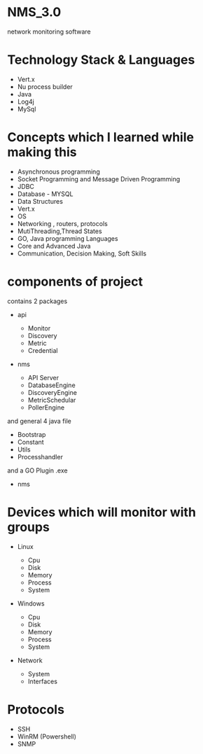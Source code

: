 # NMS_3.0

network monitoring software

# Technology Stack & Languages
- Vert.x
- Nu process builder
- Java
- Log4j
- MySql

# Concepts which I learned while making this
- Asynchronous programming
- Socket Programming and Message Driven Programming
- JDBC 
- Database - MYSQL
- Data Structures 
- Vert.x
- OS
- Networking , routers, protocols
- MutiThreading,Thread States
- GO, Java programming Languages
- Core and Advanced Java
- Communication, Decision Making, Soft Skills

# components of project

contains 2 packages 
- api
  - Monitor
  - Discovery
  - Metric
  - Credential
  
- nms
  - API Server
  - DatabaseEngine
  - DiscoveryEngine
  - MetricSchedular
  - PollerEngine

and general 4 java file

- Bootstrap
- Constant
- Utils
- Processhandler

and a GO Plugin .exe
- nms


# Devices which will monitor with groups

- Linux 
  - Cpu
  - Disk
  - Memory
  - Process
  - System
  
- Windows
  - Cpu
  - Disk
  - Memory
  - Process
  - System
  
- Network
  - System
  - Interfaces

# Protocols 
- SSH
- WinRM (Powershell)
- SNMP

